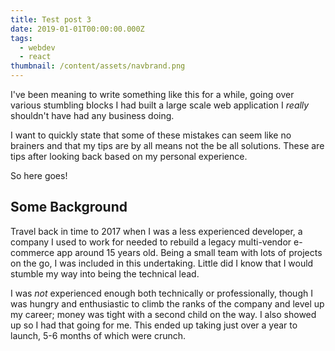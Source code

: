 ```yaml
---
title: Test post 3
date: 2019-01-01T00:00:00.000Z
tags:
  - webdev
  - react
thumbnail: /content/assets/navbrand.png
---
```

I've been meaning to write something like this for a while, going over various stumbling blocks I had built a large scale web application I _really_ shouldn't have had any business doing.

I want to quickly state that some of these mistakes can seem like no brainers and that my tips are by all means not the be all solutions. These are tips after looking back based on my personal experience.

So here goes!

## Some Background

Travel back in time to 2017 when I was a less experienced developer, a company I used to work for needed to rebuild a legacy multi-vendor e-commerce app around 15 years old. Being a small team with lots of projects on the go, I was included in this undertaking. Little did I know that I would stumble my way into being the technical lead.

I was _not_ experienced enough both technically or professionally, though I was hungry and enthusiastic to climb the ranks of the company and level up my career; money was tight with a second child on the way. I also showed up so I had that going for me. This ended up taking just over a year to launch, 5-6 months of which were crunch.

##
